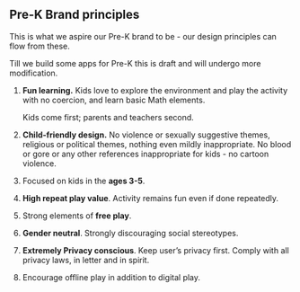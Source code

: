 ## Pre-K Brand principles

This is what we aspire our Pre-K brand to be - our design principles can flow from these. 

Till we build some apps for Pre-K this is draft and will undergo more modification. 

1. **Fun learning.** Kids love to explore the environment and play the activity with no coercion, and learn basic Math elements. 

	Kids come first; parents and teachers second. 

2. **Child-friendly design.** No violence or sexually suggestive themes, religious or political themes, nothing even mildly inappropriate. No blood or gore or any other references inappropriate for kids - no cartoon violence. 

3. Focused on kids in the **ages 3-5**. 

4. **High repeat play value**. Activity remains fun even if done repeatedly. 

5. Strong elements of **free play**. 

6. **Gender neutral**. Strongly discouraging social stereotypes. 

7. **Extremely Privacy conscious**. Keep user’s privacy first. Comply with all privacy laws, in letter and in spirit. 

8. Encourage offline play in addition to digital play. 
